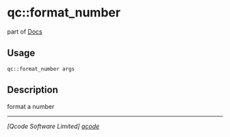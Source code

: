 qc::format_number
=================

part of [Docs](.)

Usage
-----
`qc::format_number args`

Description
-----------
format a number

----------------------------------
*[Qcode Software Limited] [qcode]*

[qcode]: www.qcode.co.uk "Qcode Software"